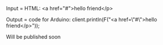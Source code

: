 Input = HTML: \<a href="#"\>hello friend\</p\>

Output = code for Arduino: client.println(F("\<a href=\\"#\\"\>hello friend\</p\>"));


Will be published soon
